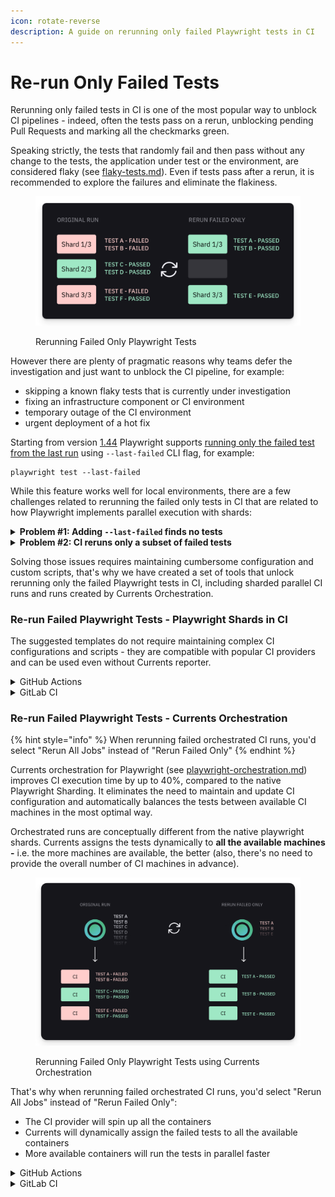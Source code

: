 ```yaml
---
icon: rotate-reverse
description: A guide on rerunning only failed Playwright tests in CI
---
```


# Re-run Only Failed  Tests

Rerunning only failed tests in CI is one of the most popular way to unblock CI pipelines - indeed, often the tests pass on a rerun, unblocking pending Pull Requests and marking all the checkmarks green.

Speaking strictly, the tests that randomly fail and then pass without any change to the tests, the application under test or the environment, are considered flaky (see [flaky-tests.md](../dashboard/tests/flaky-tests.md "mention")). Even if tests pass after a rerun, it is recommended to explore the failures and eliminate the flakiness.&#x20;

<figure><img src="../.gitbook/assets/currents-2024-09-30-13.43.44@2x.png" alt=""><figcaption><p>Rerunning Failed Only Playwright Tests</p></figcaption></figure>

However there are plenty of pragmatic reasons why teams defer the investigation and just want to unblock the CI pipeline, for example:

* skipping a known flaky tests that is currently under investigation
* fixing an infrastructure component or CI environment
* temporary outage of the CI environment
* urgent deployment of a hot fix

Starting from version [1.44](https://playwright.dev/docs/release-notes?ref=playwrightsolutions.com#version-144) Playwright supports [running only the failed test from the last run](https://playwrightsolutions.com/how-to-run-failures-only-from-the-last-playwright-run/) using `--last-failed` CLI flag, for example:

```
playwright test --last-failed
```

While this feature works well for local environments, there are a few challenges related to rerunning the failed only tests in CI that are related to how Playwright implements parallel execution with shards:

<details>

<summary><strong>Problem #1: Adding <code>--last-failed</code> finds no tests</strong></summary>

Simply adding `--last-failed` to the CI command wouldn't work - Playwright immediately stops with an error message:

```sh
$ npx playwright test --last-failed
Error: No tests found
```

Why is that?&#x20;

Behind the scenes Playwright creates `.last-run.json` file in [output directory](https://playwright.dev/docs/api/class-testproject#test-project-output-dir) (defaults to `<package.json-directory>/test-results)`after every run. When Playwright `--last-failed` CLI flag is present, Playwright first scans the output directory and uses `.last-run.json` file to run only the failed tests. If the file is not present, Playwright has no tests to run and stops immediately.

That means you need to conditionally add `--last-failed` flag for reruns only and make the file from the previous runs available on the newly created containers.

</details>

<details>

<summary><strong>Problem #2: CI reruns only a subset of failed tests</strong></summary>

Typically you'd use `--shard x/n` command to split tests between the available containers - each container will only run a subset of the tests. Imagine a scenario when some tests fail - a few containers will pass and others fail.

As an example, consider the following scenario of GitHub Actions Matrix job with 3 containers (see [GHA matrix strategy documentation](https://docs.github.com/en/actions/writing-workflows/choosing-what-your-workflow-does/running-variations-of-jobs-in-a-workflow#about-matrix-strategies)). A typical CI command would look like this:

`playwright test --shard ${{ matrix.shard }}/${{ strategy.job-total }}`

* shard 1/3 runs `playwright test --shard 1/3` and <mark style="color:red;">fails</mark>
* shard 2/3 runs `playwright test --shard 2/3` and <mark style="color:green;">passes</mark>
* shard 3/3 runs `playwright test --shard 3/3` and <mark style="color:red;">fails</mark>

Popular CI providers (like GitHub Actions, GitLab CI etc) allow rerunning **only the failed containers** - i.e. a rerun will have less containers, compared to the original run. That "breaks" the sharding mechanism and as a result only a subset of the failed tests will be included in a rerun.

Rerunning **only the failed jobs** will start 2 containers. However `${{ matrix.shard }}/${{ strategy.job-total }}` still refers to the total number of nodes in the matrix configuration, not the actual number of containers. As a result we end up with following commands:

* shard 1/3 runs `playwright test --shard 1/3 --last-failed` and runs 1/3 of all the discovered tests 😕
* shard 2/3 doesn't start because if passed in the previous run
* shard 3/3 runs `playwright test --shard 3/3 --last-failed` and runs 1/3 of all the discovered tests 😕

As a result, not all the failed tests are included in the new run.

</details>

Solving those issues requires maintaining cumbersome configuration and custom scripts, that's why we have created a set of tools that unlock rerunning only the failed Playwright tests in CI, including sharded parallel CI runs and runs created by Currents Orchestration.&#x20;

### Re-run Failed Playwright Tests - Playwright Shards in CI

The suggested templates do not require maintaining complex CI configurations and scripts - they are compatible with popular CI providers and can be used even without Currents reporter.

<details>

<summary>GitHub Actions</summary>

See our step-by-step guide to [Setting up Re-runs with GitHub Actions](../getting-started/ci-setup/github-actions/playwright-github-actions.md#playwright-sharding). And check out the example workflows:&#x20;

* [https://github.com/currents-dev/playwright-gh-actions-demo/blob/main/.github/workflows/rerun-shards-pwc.yml](https://github.com/currents-dev/playwright-gh-actions-demo/blob/main/.github/workflows/rerun-shards-pwc.yml)

<!---->

* [https://github.com/currents-dev/playwright-gh-actions-demo/blob/main/.github/workflows/rerun-shards-reporter.yml](https://github.com/currents-dev/playwright-gh-actions-demo/blob/main/.github/workflows/rerun-shards-reporter.yml)

</details>

<details>

<summary>GitLab CI</summary>

See our step-by-step guide to [Setting up retries of failed job with GitLab CI](../getting-started/ci-setup/gitlab/playwright-gitlab-ci-cd.md#playwright-sharding). And check out the example workflows:

* [https://gitlab.com/currents.dev/gitlab-playwright-currents/-/blob/main/.gitlab/ci/with-reruns-pwc.yml?ref\_type=heads](https://gitlab.com/currents.dev/gitlab-playwright-currents/-/blob/main/.gitlab/ci/with-reruns-pwc.yml?ref\_type=heads)
* [https://gitlab.com/currents.dev/gitlab-playwright-currents/-/blob/main/.gitlab/ci/with-reruns-reporter.yml?ref\_type=heads](https://gitlab.com/currents.dev/gitlab-playwright-currents/-/blob/main/.gitlab/ci/with-reruns-reporter.yml?ref\_type=heads)

</details>

### Re-run Failed Playwright Tests - Currents Orchestration

{% hint style="info" %}
When rerunning failed orchestrated CI runs, you'd select "Rerun All Jobs" instead of "Rerun Failed Only"
{% endhint %}

Currents orchestration for Playwright (see [playwright-orchestration.md](parallelization-guide/pw-parallelization/playwright-orchestration.md "mention")) improves CI execution time by up to 40%, compared to the native Playwright Sharding. It eliminates the need to maintain and update CI configuration and automatically balances the tests between available CI machines in the most optimal way.

Orchestrated runs are conceptually different from the native playwright shards. Currents assigns the tests dynamically to **all the available machines -** i.e. the more machines are available, the better (also, there's no need to provide the overall number of CI machines in advance).

<figure><img src="../.gitbook/assets/currents-2024-09-30-13.59.22@2x.png" alt=""><figcaption><p>Rerunning Failed Only Playwright Tests using Currents Orchestration</p></figcaption></figure>

That's why when rerunning failed orchestrated CI runs, you'd select "Rerun All Jobs" instead of "Rerun Failed Only":

* The CI provider will spin up all the containers
* Currents will dynamically assign the failed tests to all the available containers
* More available containers will run the tests in parallel faster

<details>

<summary>GitHub Actions</summary>

See our step-by-step guide to [Setting up Re-runs with GitHub Actions](../getting-started/ci-setup/github-actions/playwright-github-actions.md#currents-orchestration). And check out the example workflow:&#x20;

* [https://github.com/currents-dev/playwright-gh-actions-demo/blob/main/.github/workflows/reruns-or8n.yml](https://github.com/currents-dev/playwright-gh-actions-demo/blob/main/.github/workflows/reruns-or8n.yml)

</details>

<details>

<summary>GitLab CI</summary>

See our step-by-step guide to [Setting up retries of failed job with GitLab CI](../getting-started/ci-setup/gitlab/playwright-gitlab-ci-cd.md#currents-orchestration). And check out the example workflow:

* [https://gitlab.com/currents.dev/gitlab-playwright-currents/-/blob/main/.gitlab/ci/with-reruns-pwcp.yml?ref\_type=heads](https://gitlab.com/currents.dev/gitlab-playwright-currents/-/blob/main/.gitlab/ci/with-reruns-pwcp.yml?ref\_type=heads)

</details>
